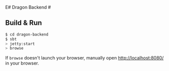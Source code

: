 E# Dragon Backend #

## Build & Run ##

```sh
$ cd dragon-backend
$ sbt
> jetty:start
> browse
```

If `browse` doesn't launch your browser, manually open [http://localhost:8080/](http://localhost:8080/) in your browser.
